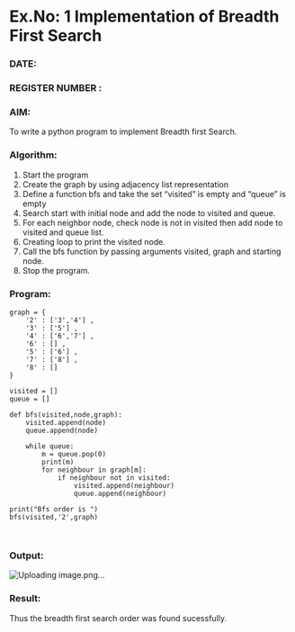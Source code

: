 # Ex.No: 1  Implementation of Breadth First Search 
### DATE:                                                                            
### REGISTER NUMBER : 
### AIM: 
To write a python program to implement Breadth first Search. 
### Algorithm:
1. Start the program
2. Create the graph by using adjacency list representation
3. Define a function bfs and take the set “visited” is empty and “queue” is empty
4. Search start with initial node and add the node to visited and queue.
5. For each neighbor node, check node is not in visited then add node to visited and queue list.
6.  Creating loop to print the visited node.
7.   Call the bfs function by passing arguments visited, graph and starting node.
8.   Stop the program.
### Program:
```
graph = {
    '2' : ['3','4'] ,
    '3' : ['5'] ,
    '4' : ['6','7'] ,
    '6' : [] ,
    '5' : ['6'] ,
    '7' : ['8'] ,
    '8' : []
}

visited = []
queue = []

def bfs(visited,node,graph):
    visited.append(node)
    queue.append(node)

    while queue:
        m = queue.pop(0)
        print(m)
        for neighbour in graph[m]:
            if neighbour not in visited:
                visited.append(neighbour)
                queue.append(neighbour)

print("Bfs order is ")
bfs(visited,'2',graph)



```





### Output:

![Uploading image.png…]()


### Result:
Thus the breadth first search order was found sucessfully.
